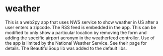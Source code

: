weather
========

This is a web2py app that uses NWS service to show weather in US after a user enters a zipcode. The RSS feed is embedded in the app. This can be
modified to only show a particular location by removing the form and
adding the specific airport acronym in the weatherfeed controller.
Use of the app is limited by the National Weather Service. See their 
page for details. The BeautifulSoup lib was added to the default libs.
